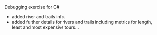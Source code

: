 Debugging exercise for C#
- added river and trails info.
- added further details for rivers and trails including metrics for length, least and most expensive tours...
